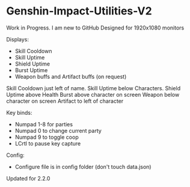 # Genshin-Impact-Utilities-V2

Work in Progress. I am new to GitHub
Designed for 1920x1080 monitors

Displays:

- Skill Cooldown
- Skill Uptime
- Shield Uptime
- Burst Uptime
- Weapon buffs and Artifact buffs (on request)

Skill Cooldown just left of name.
Skill Uptime below Characters.
Shield Uptime above Health
Burst above character on screen
Weapon below character on screen
Artifact to left of character

Key binds:

- Numpad 1-8 for parties
- Numpad 0 to change current party
- Numpad 9 to toggle coop
- LCrtl to pause key capture

Config:

- Configure file is in config folder (don't touch data.json)


Updated for 2.2.0
